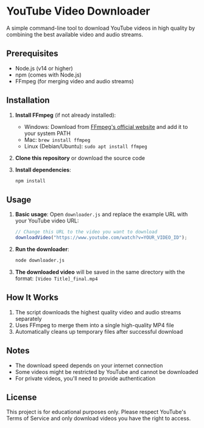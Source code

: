 # YouTube Video Downloader

A simple command-line tool to download YouTube videos in high quality by combining the best available video and audio streams.

## Prerequisites

- Node.js (v14 or higher)
- npm (comes with Node.js)
- FFmpeg (for merging video and audio streams)

## Installation

1. **Install FFmpeg** (if not already installed):
   - Windows: Download from [FFmpeg's official website](https://ffmpeg.org/download.html) and add it to your system PATH
   - Mac: `brew install ffmpeg`
   - Linux (Debian/Ubuntu): `sudo apt install ffmpeg`

2. **Clone this repository** or download the source code

3. **Install dependencies**:
   ```bash
   npm install
   ```

## Usage

1. **Basic usage**:
   Open `downloader.js` and replace the example URL with your YouTube video URL:
   ```javascript
   // Change this URL to the video you want to download
   downloadVideo("https://www.youtube.com/watch?v=YOUR_VIDEO_ID");
   ```

2. **Run the downloader**:
   ```bash
   node downloader.js
   ```

3. **The downloaded video** will be saved in the same directory with the format: `[Video Title]_final.mp4`

## How It Works

1. The script downloads the highest quality video and audio streams separately
2. Uses FFmpeg to merge them into a single high-quality MP4 file
3. Automatically cleans up temporary files after successful download

## Notes

- The download speed depends on your internet connection
- Some videos might be restricted by YouTube and cannot be downloaded
- For private videos, you'll need to provide authentication

## License

This project is for educational purposes only. Please respect YouTube's Terms of Service and only download videos you have the right to access.
